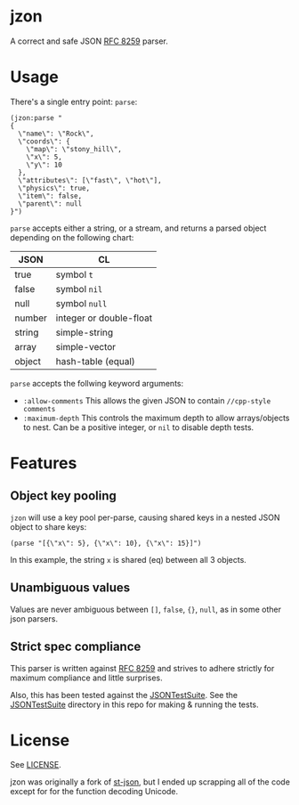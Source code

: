 # jzon

A correct and safe JSON [RFC 8259](https://tools.ietf.org/html/rfc8259) parser.

# Usage

There's a single entry point: `parse`:

``` common-lisp
(jzon:parse "
{
  \"name\": \"Rock\",
  \"coords\": {
    \"map\": \"stony_hill\",
    \"x\": 5,
    \"y\": 10
  },
  \"attributes\": [\"fast\", \"hot\"],
  \"physics\": true,
  \"item\": false,
  \"parent\": null
}")
```

`parse` accepts either a string, or a stream, and returns a parsed object depending on the following chart:


| JSON   | CL                      |
|--------|-------------------------|
| true   | symbol `t`              |
| false  | symbol `nil`            |
| null   | symbol `null`           |
| number | integer or double-float |
| string | simple-string           |
| array  | simple-vector           |
| object | hash-table (equal)      |

`parse` accepts the follwing keyword arguments:
* `:allow-comments` This allows the given JSON to contain `//cpp-style comments`
* `:maximum-depth` This controls the maximum depth to allow arrays/objects to nest. Can be a positive integer, or `nil` to disable depth tests.

# Features

## Object key pooling

`jzon` will use a key pool per-parse, causing shared keys in a nested JSON object to share keys:

``` common-lisp
(parse "[{\"x\": 5}, {\"x\": 10}, {\"x\": 15}]")
```
In this example, the string `x` is shared (eq) between all 3 objects.

## Unambiguous values

Values are never ambiguous between `[]`, `false`, `{}`, `null`, as in some other json parsers.

## Strict spec compliance

This parser is written against [RFC 8259](https://tools.ietf.org/html/rfc8259) and strives to adhere strictly for maximum compliance and little surprises.

Also, this has been tested against the [JSONTestSuite](https://github.com/nst/JSONTestSuite). See the [JSONTestSuite](JSONTestSuite/) directory in this repo for making & running the tests.

# License

See [LICENSE](LICENSE).

jzon was originally a fork of [st-json](https://marijnhaverbeke.nl/st-json/), but I ended up scrapping all of the code except for for the function decoding Unicode.
